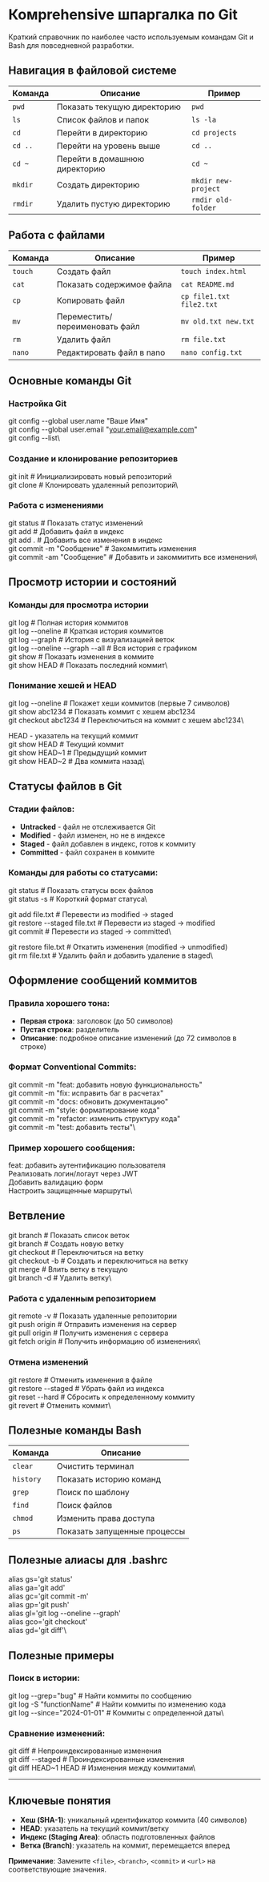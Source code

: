 # Комprehensive шпаргалка по Git

Краткий справочник по наиболее часто используемым командам Git и Bash для повседневной разработки.

## Навигация в файловой системе

| Команда | Описание | Пример |
|---------|-----------|---------|
| `pwd` | Показать текущую директорию | `pwd` |
| `ls` | Список файлов и папок | `ls -la` |
| `cd` | Перейти в директорию | `cd projects` |
| `cd ..` | Перейти на уровень выше | `cd ..` |
| `cd ~` | Перейти в домашнюю директорию | `cd ~` |
| `mkdir` | Создать директорию | `mkdir new-project` |
| `rmdir` | Удалить пустую директорию | `rmdir old-folder` |

## Работа с файлами

| Команда | Описание | Пример |
|---------|-----------|---------|
| `touch` | Создать файл | `touch index.html` |
| `cat` | Показать содержимое файла | `cat README.md` |
| `cp` | Копировать файл | `cp file1.txt file2.txt` |
| `mv` | Переместить/переименовать файл | `mv old.txt new.txt` |
| `rm` | Удалить файл | `rm file.txt` |
| `nano` | Редактировать файл в nano | `nano config.txt` |

## Основные команды Git

### Настройка Git
git config --global user.name "Ваше Имя"\
git config --global user.email "your.email@example.com"\
git config --list\

### Создание и клонирование репозиториев
git init # Инициализировать новый репозиторий\
git clone <url> # Клонировать удаленный репозиторий\

### Работа с изменениями
git status # Показать статус изменений\
git add <file> # Добавить файл в индекс\
git add . # Добавить все изменения в индекс\
git commit -m "Сообщение" # Закоммитить изменения\
git commit -am "Сообщение" # Добавить и закоммитить все изменения\

## Просмотр истории и состояний

### Команды для просмотра истории
git log # Полная история коммитов\
git log --oneline # Краткая история коммитов\
git log --graph # История с визуализацией веток\
git log --oneline --graph --all # Вся история с графиком\
git show <commit> # Показать изменения в коммите\
git show HEAD # Показать последний коммит\

### Понимание хешей и HEAD
git log --oneline # Покажет хеши коммитов (первые 7 символов)\
git show abc1234 # Показать коммит с хешем abc1234\
git checkout abc1234 # Переключиться на коммит с хешем abc1234\

HEAD - указатель на текущий коммит\
git show HEAD # Текущий коммит\
git show HEAD~1 # Предыдущий коммит\
git show HEAD~2 # Два коммита назад\

## Статусы файлов в Git

### Стадии файлов:
- **Untracked** - файл не отслеживается Git
- **Modified** - файл изменен, но не в индексе
- **Staged** - файл добавлен в индекс, готов к коммиту
- **Committed** - файл сохранен в коммите

### Команды для работы со статусами:
git status # Показать статусы всех файлов\
git status -s # Короткий формат статуса\

git add file.txt # Перевести из modified -> staged\
git restore --staged file.txt # Перевести из staged -> modified\
git commit # Перевести из staged -> committed\

git restore file.txt # Откатить изменения (modified -> unmodified)\
git rm file.txt # Удалить файл и добавить удаление в staged\

## Оформление сообщений коммитов

### Правила хорошего тона:
- **Первая строка**: заголовок (до 50 символов)
- **Пустая строка**: разделитель
- **Описание**: подробное описание изменений (до 72 символов в строке)

### Формат Conventional Commits:
git commit -m "feat: добавить новую функциональность"\
git commit -m "fix: исправить баг в расчетах"\
git commit -m "docs: обновить документацию"\
git commit -m "style: форматирование кода"\
git commit -m "refactor: изменить структуру кода"\
git commit -m "test: добавить тесты"\

### Пример хорошего сообщения:
feat: добавить аутентификацию пользователя\
Реализовать логин/логаут через JWT\
Добавить валидацию форм\
Настроить защищенные маршруты\

## Ветвление
git branch # Показать список веток\
git branch <name> # Создать новую ветку\
git checkout <branch> # Переключиться на ветку\
git checkout -b <branch> # Создать и переключиться на ветку\
git merge <branch> # Влить ветку в текущую\
git branch -d <branch> # Удалить ветку\

### Работа с удаленным репозиторием
git remote -v # Показать удаленные репозитории\
git push origin <branch> # Отправить изменения на сервер\
git pull origin <branch> # Получить изменения с сервера\
git fetch origin # Получить информацию об изменениях\

### Отмена изменений
git restore <file> # Отменить изменения в файле\
git restore --staged <file> # Убрать файл из индекса\
git reset --hard <commit> # Сбросить к определенному коммиту\
git revert <commit> # Отменить коммит\

## Полезные команды Bash

| Команда | Описание |
|---------|-----------|
| `clear` | Очистить терминал |
| `history` | Показать историю команд |
| `grep` | Поиск по шаблону |
| `find` | Поиск файлов |
| `chmod` | Изменить права доступа |
| `ps` | Показать запущенные процессы |

## Полезные алиасы для .bashrc
alias gs='git status'\
alias ga='git add'\
alias gc='git commit -m'\
alias gp='git push'\
alias gl='git log --oneline --graph'\
alias gco='git checkout'\
alias gd='git diff'\

## Полезные примеры

### Поиск в истории:
git log --grep="bug" # Найти коммиты по сообщению\
git log -S "functionName" # Найти коммиты по изменению кода\
git log --since="2024-01-01" # Коммиты с определенной даты\

### Сравнение изменений:
git diff # Непроиндексированные изменения\
git diff --staged # Проиндексированные изменения\
git diff HEAD~1 HEAD # Изменения между коммитами\

---

## Ключевые понятия

- **Хеш (SHA-1)**: уникальный идентификатор коммита (40 символов)
- **HEAD**: указатель на текущий коммит/ветку
- **Индекс (Staging Area)**: область подготовленных файлов
- **Ветка (Branch)**: указатель на коммит, перемещается вперед

**Примечание**: Замените `<file>`, `<branch>`, `<commit>` и `<url>` на соответствующие значения.

